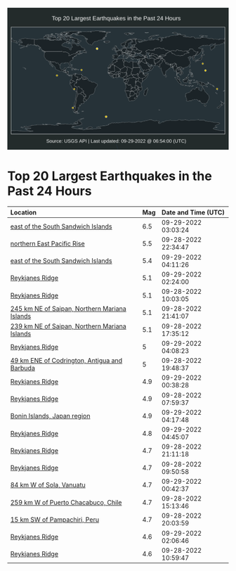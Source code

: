 ![Map](./map.png)

# Top 20 Largest Earthquakes in the Past 24 Hours

| Location | Mag | Date and Time (UTC) |
|:---|:---|:---|
| [east of the South Sandwich Islands](https://earthquake.usgs.gov/earthquakes/eventpage/us6000ip57) | 6.5 | 09-29-2022 03:03:24 |
| [northern East Pacific Rise](https://earthquake.usgs.gov/earthquakes/eventpage/us6000ip3f) | 5.5 | 09-28-2022 22:34:47 |
| [east of the South Sandwich Islands](https://earthquake.usgs.gov/earthquakes/eventpage/us6000ip68) | 5.4 | 09-29-2022 04:11:26 |
| [Reykjanes Ridge](https://earthquake.usgs.gov/earthquakes/eventpage/us6000ip52) | 5.1 | 09-29-2022 02:24:00 |
| [Reykjanes Ridge](https://earthquake.usgs.gov/earthquakes/eventpage/us6000iny7) | 5.1 | 09-28-2022 10:03:05 |
| [245 km NE of Saipan, Northern Mariana Islands](https://earthquake.usgs.gov/earthquakes/eventpage/us6000ip2z) | 5.1 | 09-28-2022 21:41:07 |
| [239 km NE of Saipan, Northern Mariana Islands](https://earthquake.usgs.gov/earthquakes/eventpage/us6000ip1i) | 5.1 | 09-28-2022 17:35:12 |
| [Reykjanes Ridge](https://earthquake.usgs.gov/earthquakes/eventpage/us6000ip67) | 5 | 09-29-2022 04:08:23 |
| [49 km ENE of Codrington, Antigua and Barbuda](https://earthquake.usgs.gov/earthquakes/eventpage/us6000ip1x) | 5 | 09-28-2022 19:48:37 |
| [Reykjanes Ridge](https://earthquake.usgs.gov/earthquakes/eventpage/us6000ip48) | 4.9 | 09-29-2022 00:38:28 |
| [Reykjanes Ridge](https://earthquake.usgs.gov/earthquakes/eventpage/us6000inxq) | 4.9 | 09-28-2022 07:59:37 |
| [Bonin Islands, Japan region](https://earthquake.usgs.gov/earthquakes/eventpage/us6000ip6i) | 4.9 | 09-29-2022 04:17:48 |
| [Reykjanes Ridge](https://earthquake.usgs.gov/earthquakes/eventpage/us6000ip6w) | 4.8 | 09-29-2022 04:45:07 |
| [Reykjanes Ridge](https://earthquake.usgs.gov/earthquakes/eventpage/us6000ip2r) | 4.7 | 09-28-2022 21:11:18 |
| [Reykjanes Ridge](https://earthquake.usgs.gov/earthquakes/eventpage/us6000iny6) | 4.7 | 09-28-2022 09:50:58 |
| [84 km W of Sola, Vanuatu](https://earthquake.usgs.gov/earthquakes/eventpage/us6000ip4a) | 4.7 | 09-29-2022 00:42:37 |
| [259 km W of Puerto Chacabuco, Chile](https://earthquake.usgs.gov/earthquakes/eventpage/us6000ip0e) | 4.7 | 09-28-2022 15:13:46 |
| [15 km SW of Pampachiri, Peru](https://earthquake.usgs.gov/earthquakes/eventpage/us6000ip2d) | 4.7 | 09-28-2022 20:03:59 |
| [Reykjanes Ridge](https://earthquake.usgs.gov/earthquakes/eventpage/us6000ip50) | 4.6 | 09-29-2022 02:06:46 |
| [Reykjanes Ridge](https://earthquake.usgs.gov/earthquakes/eventpage/us6000ip0b) | 4.6 | 09-28-2022 10:59:47 |
